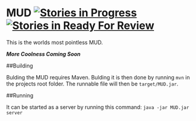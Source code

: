 # MUD [![Stories in Progress](https://badge.waffle.io/TheGrandmother/MUD.png?label=in%20progress&title=In%20Progress)](http://waffle.io/TheGrandmother/MUD) [![Stories in Ready For Review](https://badge.waffle.io/TheGrandmother/MUD.png?label=ready%20for%20review&title=Ready%20For%20Review)](http://waffle.io/TheGrandmother/MUD)

This is the worlds most pointless MUD.

***More Coolness Coming Soon***

##Building

Bulding the MUD requires Maven.
Bulding it is then done by running `mvn` in the projects root folder.
The runnable file will then be `target/MUD.jar`.

##Running

It can be started as a server by running this command:
`java -jar MUD.jar server`
